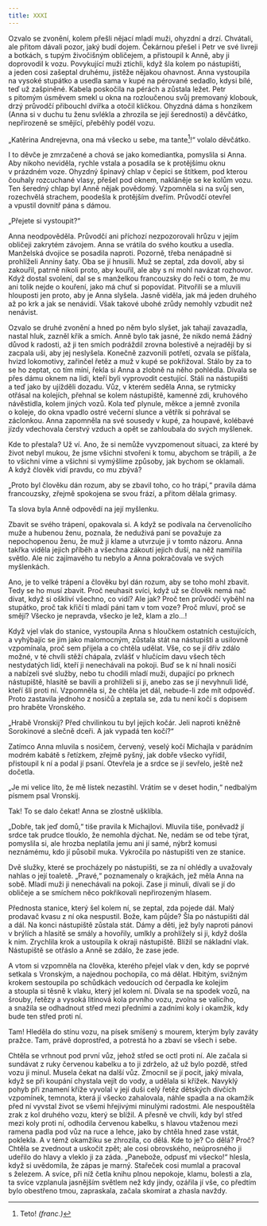 ```yaml
---
title: XXXI
---
```


Ozvalo se zvonění, kolem přešli nějací mladí muži, ohyzdní a drzí. Chvátali, ale přitom dávali pozor, jaký budí dojem. Čekárnou přešel i Petr ve své livreji a botkách, s tupým živočišným obličejem, a přistoupil k Anně, aby ji doprovodil k vozu. Povykující muži ztichli, když šla kolem po nástupišti, a jeden cosi zašeptal druhému, jistěže nějakou ohavnost. Anna vystoupila na vysoké stupátko a usedla sama v kupé na pérované sedadlo, kdysi bílé, teď už zašpiněné. Kabela poskočila na pérách a zůstala ležet. Petr s pitomým úsměvem smekl u okna na rozloučenou svůj premovaný klobouk, drzý průvodčí přibouchl dvířka a otočil kličkou. Ohyzdná dáma s honzíkem (Anna si v duchu tu ženu svlékla a zhrozila se její šerednosti) a děvčátko, nepřirozeně se smějící, přeběhly podél vozu.

„Katěrina Andrejevna, ona má všecko u sebe, ma tante[^60]!“ volalo děvčátko.

I to děvče je zmrzačené a chová se jako komediantka, pomyslila si Anna. Aby nikoho neviděla, rychle vstala a posadila se k protějšímu oknu v prázdném voze. Ohyzdný špinavý chlap v čepici se štítkem, pod kterou čouhaly rozcuchané vlasy, přešel pod oknem, nakláněje se ke kolům vozu. Ten šeredný chlap byl Anně nějak povědomý. Vzpomněla si na svůj sen, rozechvělá strachem, poodešla k protějším dveřím. Průvodčí otevřel a vpustil dovnitř pána s dámou.

„Přejete si vystoupit?“

Anna neodpověděla. Průvodčí ani příchozí nezpozorovali hrůzu v jejím obličeji zakrytém závojem. Anna se vrátila do svého koutku a usedla. Manželská dvojice se posadila naproti. Pozorně, třeba nenápadně si prohlíželi Anniny šaty. Oba se jí hnusili. Muž se zeptal, zda dovolí, aby si zakouřil, patrně nikoli proto, aby kouřil, ale aby s ní mohl navázat rozhovor. Když dostal svolení, dal se s manželkou francouzsky do řeči o tom, že mu ani tolik nejde o kouření, jako má chuť si popovídat. Pitvořili se a mluvili hlouposti jen proto, aby je Anna slyšela. Jasně viděla, jak má jeden druhého až po krk a jak se nenávidí. Však takové ubohé zrůdy nemohly vzbudit než nenávist.

Ozvalo se druhé zvonění a hned po něm bylo slyšet, jak tahají zavazadla, nastal hluk, zazněl křik a smích. Anně bylo tak jasné, že nikdo nemá žádný důvod k radosti, až ji ten smích podráždil zrovna bolestivě a nejraději by si zacpala uši, aby jej neslyšela. Konečně zazvonili potřetí, ozvala se píšťala, hvizd lokomotivy, zařinčel řetěz a muž v kupé se pokřižoval. Stálo by za to se ho zeptat, co tím míní, řekla si Anna a zlobně na něho pohlédla. Dívala se přes dámu oknem na lidi, kteří byli vyprovodit cestující. Stáli na nástupišti a teď jako by ujížděli dozadu. Vůz, v kterém seděla Anna, se rytmicky otřásal na kolejích, přehnal se kolem nástupiště, kamenné zdi, kruhového návěstidla, kolem jiných vozů. Kola teď plynule, měkce a jemně zvonila o koleje, do okna vpadlo ostré večerní slunce a větřík si pohrával se záclonkou. Anna zapomněla na své sousedy v kupé, za houpavé, kolébavé jízdy vdechovala čerstvý vzduch a opět se zahloubala do svých myšlenek.

Kde to přestala? Už ví. Ano, že si nemůže vyvzpomenout situaci, za které by život nebyl mukou, že jsme všichni stvořeni k tomu, abychom se trápili, a že to všichni víme a všichni si vymýšlíme způsoby, jak bychom se oklamali. A když člověk vidí pravdu, co mu zbývá?

„Proto byl člověku dán rozum, aby se zbavil toho, co ho trápí,“ pravila dáma francouzsky, zřejmě spokojena se svou frází, a přitom dělala grimasy.

Ta slova byla Anně odpovědí na její myšlenku.

Zbavit se svého trápení, opakovala si. A když se podívala na červenolícího muže a hubenou ženu, poznala, že neduživá paní se považuje za nepochopenou ženu, že muž ji klame a utvrzuje ji v tomto názoru. Anna takřka viděla jejich příběh a všechna zákoutí jejich duší, na něž namířila světlo. Ale nic zajímavého tu nebylo a Anna pokračovala ve svých myšlenkách.

Ano, je to velké trápení a člověku byl dán rozum, aby se toho mohl zbavit. Tedy se ho musí zbavit. Proč neuhasit svíci, když už se člověk nemá nač dívat, když si oškliví všechno, co vidí? Ale jak? Proč ten průvodčí vyběhl na stupátko, proč tak křičí ti mladí páni tam v tom voze? Proč mluví, proč se smějí? Všecko je nepravda, všecko je lež, klam a zlo…!

Když vjel vlak do stanice, vystoupila Anna s hloučkem ostatních cestujících, a vyhýbajíc se jim jako malomocným, zůstala stát na nástupišti a usilovně vzpomínala, proč sem přijela a co chtěla udělat. Vše, co se jí dřív zdálo možné, v té chvíli stěží chápala, zvlášť v hlučícím davu všech těch nestydatých lidí, kteří ji nenechávali na pokoji. Buď se k ní hnali nosiči a nabízeli své služby, nebo tu chodili mladí muži, dupající po prknech nástupiště, hlasitě se bavili a prohlíželi si ji, anebo zas se jí nevyhnuli lidé, kteří šli proti ní. Vzpomněla si, že chtěla jet dál, nebude-li zde mít odpověď. Proto zastavila jednoho z nosičů a zeptala se, zda tu není kočí s dopisem pro hraběte Vronského.

„Hrabě Vronskij? Před chvilinkou tu byl jejich kočár. Jeli naproti kněžně Sorokinové a slečně dceři. A jak vypadá ten kočí?“

Zatímco Anna mluvila s nosičem, červený, veselý kočí Michajla v parádním modrém kabátě s řetízkem, zřejmě pyšný, jak dobře všecko vyřídil, přistoupil k ní a podal jí psaní. Otevřela je a srdce se jí sevřelo, ještě než dočetla.

„Je mi velice líto, že mě lístek nezastihl. Vrátím se v deset hodin,“ nedbalým písmem psal Vronskij.

Tak! To se dalo čekat! Anna se zlostně ušklíbla.

„Dobře, tak jeď domů,“ tiše pravila k Michajlovi. Mluvila tiše, poněvadž jí srdce tak prudce tlouklo, že nemohla dýchat. Ne, nedám se od tebe týrat, pomyslila si, ale hrozba neplatila jemu ani jí samé, nýbrž komusi neznámému, kdo jí působil muka. Vykročila po nástupišti ven ze stanice.

Dvě služky, které se procházely po nástupišti, se za ní ohlédly a uvažovaly nahlas o její toaletě. „Pravé,“ poznamenaly o krajkách, jež měla Anna na sobě. Mladí muži ji nenechávali na pokoji. Zase ji minuli, dívali se jí do obličeje a se smíchem něco pokřikovali nepřirozeným hlasem.

Přednosta stanice, který šel kolem ní, se zeptal, zda pojede dál. Malý prodavač kvasu z ní oka nespustil. Bože, kam půjde? Šla po nástupišti dál a dál. Na konci nástupiště zůstala stát. Dámy a děti, jež byly naproti pánovi v brýlích a hlasitě se smály a hovořily, umlkly a prohlížely si ji, když došla k nim. Zrychlila krok a ustoupila k okraji nástupiště. Blížil se nákladní vlak. Nástupiště se otřáslo a Anně se zdálo, že zase jede.

A vtom si vzpomněla na člověka, kterého přejel vlak v den, kdy se poprvé setkala s Vronským, a najednou pochopila, co má dělat. Hbitým, svižným krokem sestoupila po schůdkách vedoucích od čerpadla ke kolejím a stoupla si těsně k vlaku, který jel kolem ní. Dívala se na spodek vozů, na šrouby, řetězy a vysoká litinová kola prvního vozu, zvolna se valícího, a snažila se odhadnout střed mezi předními a zadními koly i okamžik, kdy bude ten střed proti ní.

Tam! Hleděla do stínu vozu, na písek smíšený s mourem, kterým byly zaváty pražce. Tam, právě doprostřed, a potrestá ho a zbaví se všech i sebe.

Chtěla se vrhnout pod první vůz, jehož střed se octl proti ní. Ale začala si sundávat z ruky červenou kabelku a to ji zdrželo, až už bylo pozdě, střed vozu ji minul. Musela čekat na další vůz. Zmocnil se jí pocit, jaký mívala, když se při koupání chystala vejít do vody, a udělala si křížek. Navyklý pohyb při znamení kříže vyvolal v její duši celý řetěz dětských dívčích vzpomínek, temnota, která jí všecko zahalovala, náhle spadla a na okamžik před ní vyvstal život se všemi hřejivými minulými radostmi. Ale nespouštěla zrak z kol druhého vozu, který se blížil. A přesně ve chvíli, kdy byl střed mezi koly proti ní, odhodila červenou kabelku, s hlavou vtaženou mezi ramena padla pod vůz na ruce a lehce, jako by chtěla hned zase vstát, poklekla. A v témž okamžiku se zhrozila, co dělá. Kde to je? Co dělá? Proč? Chtěla se zvednout a uskočit zpět; ale cosi obrovského, neúprosného ji udeřilo do hlavy a vleklo ji za záda. „Panebože, odpusť mi všecko!“ hlesla, když si uvědomila, že zápas je marný. Stařeček cosi mumlal a pracoval s železem. A svíce, při níž četla knihu plnou nepokoje, klamu, bolesti a zla, ta svíce vzplanula jasnějším světlem než kdy jindy, ozářila jí vše, co předtím bylo obestřeno tmou, zapraskala, začala skomírat a zhasla navždy.

  

[^60]: Teto! _(franc.)_
